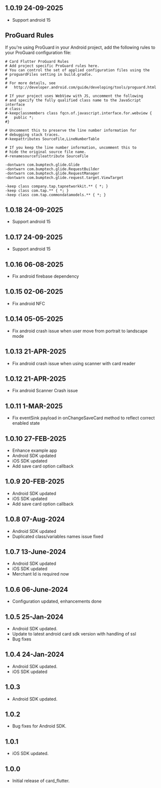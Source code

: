 ## 1.0.19 24-09-2025

* Support android 15

## ProGuard Rules

If you're using ProGuard in your Android project, add the following rules to your ProGuard configuration file:

```proguard
# Card Flutter ProGuard Rules
# Add project specific ProGuard rules here.
# You can control the set of applied configuration files using the
# proguardFiles setting in build.gradle.
#
# For more details, see
#   http://developer.android.com/guide/developing/tools/proguard.html

# If your project uses WebView with JS, uncomment the following
# and specify the fully qualified class name to the JavaScript interface
# class:
#-keepclassmembers class fqcn.of.javascript.interface.for.webview {
#   public *;
#}

# Uncomment this to preserve the line number information for
# debugging stack traces.
#-keepattributes SourceFile,LineNumberTable

# If you keep the line number information, uncomment this to
# hide the original source file name.
#-renamesourcefileattribute SourceFile

-dontwarn com.bumptech.glide.Glide
-dontwarn com.bumptech.glide.RequestBuilder
-dontwarn com.bumptech.glide.RequestManager
-dontwarn com.bumptech.glide.request.target.ViewTarget

-keep class company.tap.tapnetworkkit.** { *; }
-keep class com.tap.** { *; }
-keep class com.tap.commondatamodels.** { *; }
```

## 1.0.18 24-09-2025
* Support android 15

## 1.0.17 24-09-2025

* Support android 15

## 1.0.16 06-08-2025

* Fix android firebase dependency

## 1.0.15 02-06-2025

* Fix android NFC 

## 1.0.14 05-05-2025

* Fix android crash issue when user move from portrait to landscape mode

## 1.0.13 21-APR-2025

* Fix android crash issue when using scanner with card reader

## 1.0.12 21-APR-2025

* Fix android Scanner Crash issue

## 1.0.11 1-MAR-2025

* Fix eventSink payload in onChangeSaveCard method to reflect correct enabled state

## 1.0.10 27-FEB-2025

* Enhance example app
* Android SDK updated
* iOS SDK updated
* Add save card option callback

## 1.0.9 20-FEB-2025

* Android SDK updated
* iOS SDK updated
* Add save card option callback

## 1.0.8 07-Aug-2024

* Android SDK updated
* Duplicated class/variables names issue fixed

## 1.0.7 13-June-2024

* Android SDK updated
* iOS SDK updated
* Merchant Id is required now

## 1.0.6 06-June-2024

* Configuration updated, enhancements done

## 1.0.5 25-Jan-2024

* Android SDK updated.
* Update to latest android card sdk version with handling of ssl
* Bug fixes

## 1.0.4 24-Jan-2024

* Android SDK updated.
* iOS SDK updated

## 1.0.3

* Android SDK updated.

## 1.0.2

* Bug fixes for Android SDK.

## 1.0.1

* iOS SDK updated.

## 1.0.0

* Initial release of card_flutter.